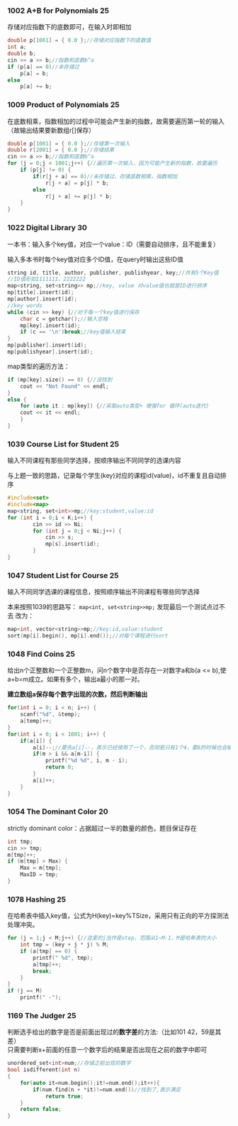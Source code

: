 ### 1002 A+B for Polynomials 25
存储对应指数下的底数即可，在输入时即相加
```C++
double p[1001] = { 0.0 };//存储对应指数下的底数值
int a;
double b;
cin >> a >> b;//指数和底数b^a
if (p[a] == 0)//未存储过
	p[a] = b;
else
	p[a] += b;
```
### 1009 Product of Polynomials 25
在底数相乘，指数相加的过程中可能会产生新的指数，故需要遍历第一轮的输入（故输出结果要新数组r[]保存）
```C++
double p[1001] = { 0.0 };//存储第一次输入
double r[2001] = { 0.0 };//存储结果
cin >> a >> b;//指数和底数b^a
for (j = 0;j < 1001;j++) {//遍历第一次输入，因为可能产生新的指数，故要遍历
	if (p[j] != 0) {
		if(r[j + a] == 0)//未存储过，存储底数相乘，指数相加
			r[j + a] = p[j] * b;
		else
			r[j + a] += p[j] * b;
	}
}
```

### 1022 Digital Library 30

一本书：输入多个key值，对应一个value：ID（需要自动排序，且不能重复）

输入多本书时每个key值对应多个ID值，在query时输出这些ID值
```C++
string id, title, author, publisher, publishyear, key;//共有5个Key值
//ID值形如1111111、2222222
map<string, set<string>> mp;//key, value 对value值也就是ID进行排序
mp[title].insert(id);
mp[author].insert(id);
//key words
while (cin >> key) {//对于每一个key值进行保存
	char c = getchar();//输入空格
	mp[key].insert(id);
	if (c == '\n')break;//key值输入结束
}
mp[publisher].insert(id);
mp[publishyear].insert(id);
```
map类型的遍历方法：
```C++
if (mp[key].size() == 0) {//没找到
	cout << "Not Found" << endl;
}
else {
	for (auto it : mp[key]) {//采取auto类型+ 增强for 循环(auto迭代)
	cout << it << endl;
	}
}
```

### 1039 Course List for Student 25
输入不同课程有那些同学选择，按顺序输出不同同学的选课内容

与上题一致的思路，记录每个学生(key)对应的课程id(value)，id不重复且自动排序
```C++
#include<set>
#include<map>
map<string, set<int>>mp;//key:student,value:id
for (int i = 0;i < K;i++) {
		cin >> id >> Ni;
		for (int j = 0;j < Ni;j++) {
			cin >> s;
			mp[s].insert(id);
		}
}
```

### 1047 Student List for Course 25
输入不同同学选课的课程信息，按照顺序输出不同课程有哪些同学选择

本来按照1039的思路写：
`map<int, set<string>>mp;`
发现最后一个测试点过不去
改为：
```C++
map<int, vector<string>>mp;//key:id,value:student
sort(mp[i].begin(), mp[i].end());//对每个课程进行sort
```

### 1048 Find Coins 25
给出n个正整数和一个正整数m，问n个数字中是否存在一对数字a和b(a <= b),使a+b=m成立。如果有多个，输出a最小的那一对。

**建立数组a保存每个数字出现的次数，然后判断输出**
```C++
for(int i = 0; i < n; i++) {    
	scanf("%d", &temp);    
	a[temp]++;
}
for(int i = 0; i < 1001; i++) {
    if(a[i]) {
        a[i]--;//要先a[i]--，表示已经使用了一个，否则若只有1个4，要8的时候也会输出
        if(m > i && a[m-i]) {
            printf("%d %d", i, m - i);
            return 0;
        }
        a[i]++;
    }
}
```

### 1054 The Dominant Color 20
strictly dominant color：占据超过一半的数量的颜色，题目保证存在
```C++
int tmp;
cin >> tmp;
m[tmp]++;
if (m[tmp] > Max) {
	Max = m[tmp];
	MaxID = tmp;
}
```

### 1078 Hashing 25
在哈希表中插入key值，公式为H(key)=key%TSize，采用只有正向的平方探测法处理冲突。
```C++
for (j = 1;j < M;j++) {//这里的j当作是step，范围从1~M-1，M是哈希表的大小
	int tmp = (key + j * j) % M;
	if (a[tmp] == 0) {
		printf(" %d", tmp);
		a[tmp]++;
		break;
	}
}
if (j == M)
	printf(" -");
```

### 1169 The Judger 25
判断选手给出的数字是否是前面出现过的**数字差**的方法:（比如101 42，59是其差）  
只需要判断x+前面的任意一个数字后的结果是否出现在之前的数字中即可
```C++
unordered_set<int>num;//存储之前出现的数字
bool isdifferent(int n)
{
    for(auto it=num.begin();it!=num.end();it++){
        if(num.find(n + *it)!=num.end())//找到了,表示满足
            return true;
    }
    return false;
}
```

